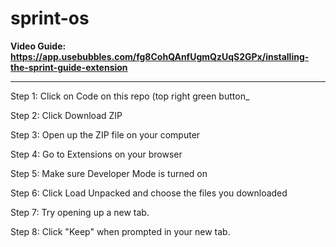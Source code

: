 # sprint-os

<b>Video Guide: https://app.usebubbles.com/fg8CohQAnfUgmQzUqS2GPx/installing-the-sprint-guide-extension </b>

--- 

Step 1: Click on Code on this repo (top right green button_ 

Step 2: Click Download ZIP

Step 3: Open up the ZIP file on your computer

Step 4: Go to Extensions on your browser

Step 5: Make sure Developer Mode is turned on 

Step 6: Click Load Unpacked and choose the files you downloaded 

Step 7: Try opening up a new tab. 

Step 8: Click "Keep" when prompted in your new tab. 
